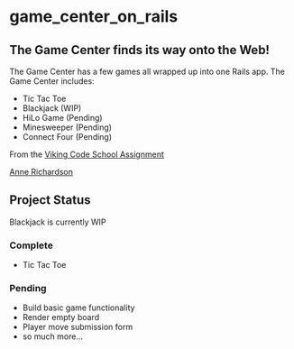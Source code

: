 # game_center_on_rails

## The Game Center finds its way onto the Web!

The Game Center has a few games all wrapped up into one Rails app. The Game Center includes:

- Tic Tac Toe
- Blackjack (WIP)
- HiLo Game (Pending)
- Minesweeper (Pending)
- Connect Four (Pending)

From the [Viking Code School Assignment](https://www.vikingcodeschool.com/dashboard#/intro-to-rails-and-deployment/connect-four-on-rails-optional)

[Anne Richardson](https://github.com/lortza)

## Project Status

Blackjack is currently WIP

### Complete

- Tic Tac Toe

### Pending

- Build basic game functionality
- Render empty board
- Player move submission form
- so much more...